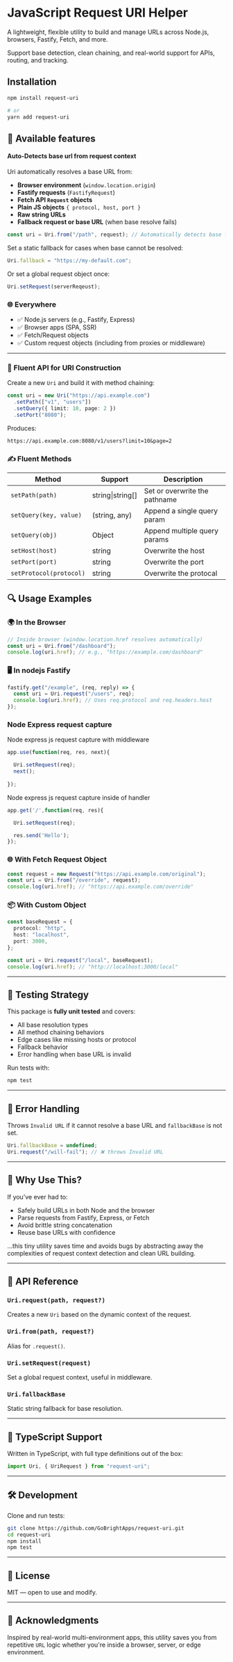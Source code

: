 # JavaScript Request URI Helper

A lightweight, flexible utility to build and manage URLs across Node.js, browsers, Fastify, Fetch, and more.

Support base detection, clean chaining, and real-world support for APIs, routing, and tracking.

## Installation

```bash
npm install request-uri

# or
yarn add request-uri
```

## 🔧 Available features

#### Auto-Detects base url from request context

Uri automatically resolves a base URL from:

- **Browser environment** (`window.location.origin`)
- **Fastify requests** (`FastifyRequest`)
- **Fetch API `Request` objects**
- **Plain JS objects** `{ protocol, host, port }`
- **Raw string URLs**
- **Fallback request or base URL** (when base resolve fails)

```ts
const uri = Uri.from("/path", request); // Automatically detects base from request object
```

Set a static fallback for cases when base cannot be resolved:

```ts
Uri.fallback = "https://my-default.com";
```

Or set a global request object once:

```ts
Uri.setRequest(serverReqeust);
```


### 🌐  Everywhere

- ✅ Node.js servers (e.g., Fastify, Express)
- ✅ Browser apps (SPA, SSR)
- ✅ Fetch/Request objects
- ✅ Custom request objects (including from proxies or middleware)

---

### 🧪 Fluent API for URI Construction

Create a new `Uri` and build it with method chaining:

```ts
const uri = new Uri("https://api.example.com")
  .setPath(["v1", "users"])
  .setQuery({ limit: 10, page: 2 })
  .setPort("8080");
```

Produces:

```
https://api.example.com:8080/v1/users?limit=10&page=2
```

### ✍️ Fluent Methods

| **Method**              | **Support**      | **Description**               |
|-------------------------|------------------|-------------------------------|
| `setPath(path)`         | string\|string[] | Set or overwrite the pathname |
| `setQuery(key, value)`  | (string, any)    | Append a single query param   |
| `setQuery(obj)`         | Object           | Append multiple query params  |
| `setHost(host)`         | string           | Overwrite the host            |
| `setPort(port)`         | string           | Overwrite the port            |
| `setProtocol(protocol)` | string           | Overwrite the protocal        |


## 🔍 Usage Examples

### 🌍 In the Browser

```ts
// Inside browser (window.location.href resolves automatically)
const uri = Uri.from("/dashboard");
console.log(uri.href); // e.g., "https://example.com/dashboard"
```

### 🖥️ In nodejs Fastify

```ts
fastify.get("/example", (req, reply) => {
  const uri = Uri.request("/users", req);
  console.log(uri.href); // Uses req.protocol and req.headers.host
});
```

### Node Express request capture

Node express js request capture with middleware 
```js
app.use(function(req, res, next){

  Uri.setRequest(req);
  next();
  
});
```
Node express js request capture inside of handler 
```js
app.get('/',function(req, res){

  Uri.setRequest(req);

  res.send('Hello');
});
```

### 🌐 With Fetch Request Object

```ts
const request = new Request("https://api.example.com/original");
const uri = Uri.from("/override", request);
console.log(uri.href); // "https://api.example.com/override"
```

### 📦 With Custom Object

```ts
const baseRequest = {
  protocol: "http",
  host: "localhost",
  port: 3000,
};

const uri = Uri.request("/local", baseRequest);
console.log(uri.href); // "http://localhost:3000/local"
```

---

## 🧪 Testing Strategy

This package is **fully unit tested** and covers:

- All base resolution types
- All method chaining behaviors
- Edge cases like missing hosts or protocol
- Fallback behavior
- Error handling when base URL is invalid

Run tests with:

```bash
npm test
```

---

## 🚨 Error Handling

Throws `Invalid URL` if it cannot resolve a base URL and `fallbackBase` is not set.

```ts
Uri.fallbackBase = undefined;
Uri.request("/will-fail"); // ❌ throws Invalid URL
```

---

## 🧠 Why Use This?

If you’ve ever had to:

- Safely build URLs in both Node and the browser
- Parse requests from Fastify, Express, or Fetch
- Avoid brittle string concatenation
- Reuse base URLs with confidence

...this tiny utility saves time and avoids bugs by abstracting away the complexities of request context detection and clean URL building.

---

## 🔗 API Reference

### `Uri.request(path, request?)`

Creates a new `Uri` based on the dynamic context of the request.

### `Uri.from(path, request?)`

Alias for `.request()`.

### `Uri.setRequest(request)`

Set a global request context, useful in middleware.

### `Uri.fallbackBase`

Static string fallback for base resolution.

---

## 📁 TypeScript Support

Written in TypeScript, with full type definitions out of the box:

```ts
import Uri, { UriRequest } from "request-uri";
```

---

## 🛠️ Development

Clone and run tests:

```bash
git clone https://github.com/GoBrightApps/request-uri.git
cd request-uri
npm install
npm test
```

---

## 📝 License

MIT — open to use and modify.

---

## 🙌 Acknowledgments

Inspired by real-world multi-environment apps, this utility saves you from repetitive `URL` logic whether you're inside a browser, server, or edge environment.
